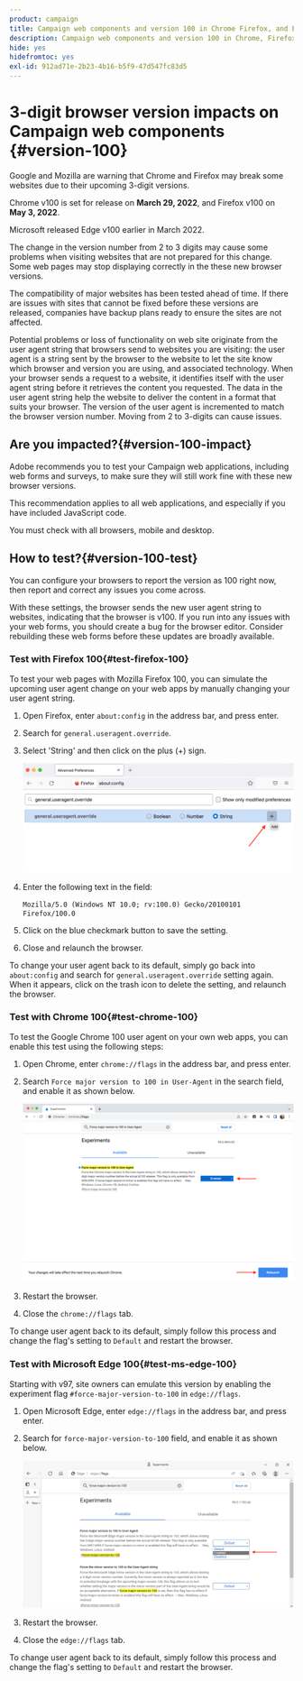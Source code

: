 ```yaml
---
product: campaign
title: Campaign web components and version 100 in Chrome Firefox, and Edge browsers
description: Campaign web components and version 100 in Chrome, Firefox, and Edge browsers
hide: yes
hidefromtoc: yes
exl-id: 912ad71e-2b23-4b16-b5f9-47d547fc83d5
---
```

# 3-digit browser version impacts on Campaign web components {#version-100}

Google and Mozilla are warning that Chrome and Firefox may break some websites due to their upcoming 3-digit versions.

Chrome v100 is set for release on **March 29, 2022**, and Firefox v100 on **May 3, 2022**.

Microsoft released Edge v100 earlier in March 2022.

The change in the version number from 2 to 3 digits may cause some problems when visiting websites that are not prepared for this change. Some web pages may stop displaying correctly in the these new browser versions.

The compatibility of major websites has been tested ahead of time. If there are issues with sites that cannot be fixed before these versions are released, companies have backup plans ready to ensure the sites are not affected.

Potential problems or loss of functionality on web site originate from the user agent string that browsers send to websites you are visiting: the user agent is a string sent by the browser to the website to let the site know which browser and version you are using, and associated technology. When your browser sends a request to a website, it identifies itself with the user agent string before it retrieves the content you requested. The data in the user agent string help the website to deliver the content in a format that suits your browser. The version of the user agent is incremented to match the browser version number. Moving from 2 to 3-digits can cause issues.

## Are you impacted?{#version-100-impact}

Adobe recommends you to test your Campaign web applications, including web forms and surveys, to make sure they will still work fine with these new browser versions. 

This recommendation applies to all web applications, and especially if you have included JavaScript code. 

You must check with all browsers, mobile and desktop.

## How to test?{#version-100-test}

You can configure your browsers to report the version as 100 right now, then report and correct any issues you come across.

With these settings, the browser sends the new user agent string to websites, indicating that the browser is v100. If you run into any issues with your web forms, you should create a bug for the browser editor. Consider rebuilding these web forms before these updates are broadly available.

### Test with Firefox 100{#test-firefox-100}

To test your web pages with Mozilla Firefox 100, you can simulate the upcoming user agent change on your web apps by manually changing your user agent string.

1. Open Firefox, enter `about:config` in the address bar, and press enter.
1. Search for `general.useragent.override`.
1. Select 'String' and then click on the plus (+) sign.
    
    ![](assets/force-user-agent-firefox.png) 

1. Enter the following text in the field: 

    ```
    Mozilla/5.0 (Windows NT 10.0; rv:100.0) Gecko/20100101 Firefox/100.0
    ```

1. Click on the blue checkmark button to save the setting.
1. Close and relaunch the browser.

To change your user agent back to its default, simply go back into `about:config` and search for `general.useragent.override` setting again.  When it appears, click on the trash icon to delete the setting, and relaunch the browser.

### Test with Chrome 100{#test-chrome-100}

To test the Google Chrome 100 user agent on your own web apps, you can enable this test using the following steps:

1. Open Chrome, enter `chrome://flags` in the address bar, and press enter.
1. Search `Force major version to 100 in User-Agent` in the search field, and enable it as shown below.

    ![](assets/force-user-agent-chrome.png) 

1. Restart the browser.
1. Close the `chrome://flags` tab.

To change user agent back to its default, simply follow this process and change the flag's setting to `Default` and restart the browser.


### Test with Microsoft Edge 100{#test-ms-edge-100}

Starting with v97, site owners can emulate this version by enabling the experiment flag  `#force-major-version-to-100` in `edge://flags`.

1. Open Microsoft Edge, enter `edge://flags` in the address bar, and press enter.
1. Search for `force-major-version-to-100` field, and enable it as shown below.
    
    ![](assets/force-user-agent-edge.png) 

1. Restart the browser.
1. Close the `edge://flags` tab.

To change user agent back to its default, simply follow this process and change the flag's setting to `Default` and restart the browser.
